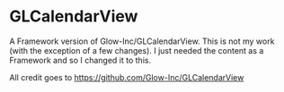 # GLCalendarView

A Framework version of Glow-Inc/GLCalendarView. This is not my work (with the exception of a few changes).
I just needed the content as a Framework and so I changed it to this.

All credit goes to https://github.com/Glow-Inc/GLCalendarView
